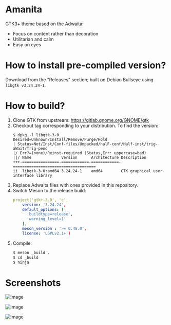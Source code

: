 # Amanita
GTK3+ theme based on the Adwaita:
- Focus on content rather than decoration
- Utilitarian and calm
- Easy on eyes

# How to install pre-compiled version?
Download from the "Releases" section; built on Debian Bullseye using `libgtk v3.24.24-1`.

# How to build?
1. Clone GTK from upstream: https://gitlab.gnome.org/GNOME/gtk
2. Checkout tag corresponding to your distribution. To find the version:
    ```
    $ dpkg -l libgtk-3-0
    Desired=Unknown/Install/Remove/Purge/Hold
    | Status=Not/Inst/Conf-files/Unpacked/halF-conf/Half-inst/trig-aWait/Trig-pend
    |/ Err?=(none)/Reinst-required (Status,Err: uppercase=bad)
    ||/ Name             Version      Architecture Description
    +++-================-============-============-====================================
    ii  libgtk-3-0:amd64 3.24.24-1    amd64        GTK graphical user interface library
    ```
3. Replace Adwaita files with ones provided in this repository.
4. Switch Meson to the release build:
    ```yml
    project('gtk+-3.0', 'c',
        version: '3.24.24',
        default_options: [
          'buildtype=release',
          'warning_level=1'
        ],
        meson_version : '>= 0.48.0',
        license: 'LGPLv2.1+')
    ````
4. Compile:
    ```sh
    $ meson _build .
    $ cd _build
    $ ninja
    ```

# Screenshots

![image](https://user-images.githubusercontent.com/300146/105485759-4b048200-5cfd-11eb-8159-065ab54998bd.png)

![image](https://user-images.githubusercontent.com/300146/105485820-61124280-5cfd-11eb-9ab2-637729f475b4.png)

![image](https://user-images.githubusercontent.com/300146/105485828-653e6000-5cfd-11eb-907c-020a0c5d6d5e.png)

